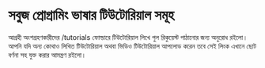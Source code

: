 # সবুজ প্রোগ্রামিং ভাষার টিউটোরিয়াল সমূহ
আগ্রহী অংশগ্রহণকারীদের /tutorials ফোল্ডারে টিউটোরিয়াল লিখে পুল রিকুয়েস্ট পাঠানোর জন্য অনুরোধ রইলো। আপনি যদি অন্য কোথাও লিখিত টিউটোরিয়াল অথবা ভিডিও টিউটোরিয়াল আপলোড করেন তবে সেই লিংক এখানে ছোট বর্ণনা সহ যুক্ত করার আমন্ত্রণ রইলো। 

